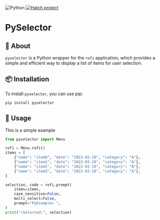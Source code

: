 ![Python](https://img.shields.io/badge/python-3670A0?style=Flat&logo=python&logoColor=ffdd54)
[![Hatch project](https://img.shields.io/badge/%F0%9F%A5%9A-Hatch-4051b5.svg)](https://github.com/pypa/hatch)
# PySelector

## 🌟 About

`pyselector` is a Python wrapper for the `rofi` application, which provides a simple and efficient way to display a list of items for user selection.

## 📦 Installation

To install `pyselector`, you can use pip:

~~~sh
pip install pyselector
~~~

## 🚀 Usage

This is a simple example 

~~~python
from pyselector import Menu

rofi = Menu.rofi()
items = [
    {"name": "item0", "date": "2022-02-10", "category": "A"},
    {"name": "item1", "date": "2022-03-20", "category": "A"},
    {"name": "item2", "date": "2022-03-19", "category": "B"},
    {"name": "item3", "date": "2022-03-18", "category": "A"},
]

selection, code = rofi.prompt(
    items=items,
    case_sensitive=False,
    multi_select=False,
    prompt="PyExample> ",
)
print(">Selected:", selection)
~~~
